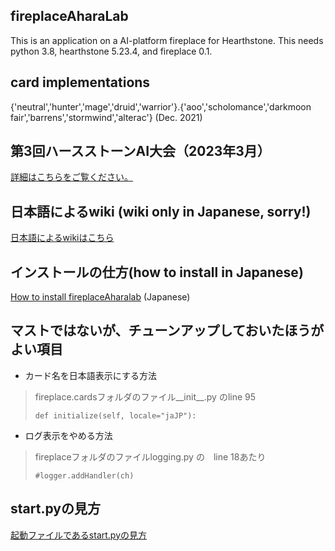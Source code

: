 ## fireplaceAharaLab

This is an application on a AI-platform fireplace for Hearthstone.
This needs python 3.8, hearthstone 5.23.4, and fireplace 0.1.

## card implementations
{'neutral','hunter','mage','druid','warrior'}.{'aoo','scholomance','darkmoon fair','barrens','stormwind','alterac'} (Dec. 2021)

## 第3回ハースストーンAI大会（2023年3月）

[詳細はこちらをご覧ください。](https://github.com/aharalabMeiji/fireplaceAharaLab/wiki/第三回大会要領)

## 日本語によるwiki (wiki only in Japanese, sorry!)

[日本語によるwikiはこちら](https://github.com/aharalabMeiji/fireplaceAharaLab/wiki/)

## インストールの仕方(how to install in Japanese)

[How to install fireplaceAharalab](https://github.com/aharalabMeiji/fireplaceAharaLab/wiki/%E3%81%AF%E3%81%98%E3%82%81%E3%81%8B%E3%81%9F) (Japanese)

## マストではないが、チューンアップしておいたほうがよい項目

* カード名を日本語表示にする方法

> fireplace.cardsフォルダのファイル\_\_init\_\_.py のline 95
>
>     def initialize(self, locale="jaJP"):
>

* ログ表示をやめる方法

> fireplaceフォルダのファイルlogging.py の　line 18あたり
>
>     #logger.addHandler(ch)

## start.pyの見方

[起動ファイルであるstart.pyの見方](https://github.com/aharalabMeiji/fireplaceAharaLab/wiki/start.py-%E3%81%AE%E8%A6%8B%E6%96%B9%E3%80%82)

